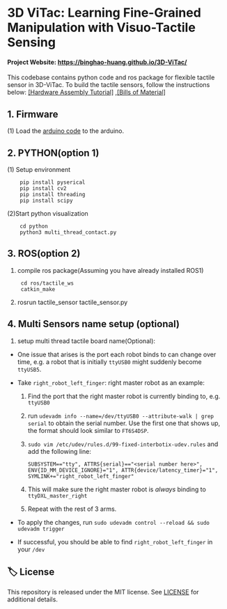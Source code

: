 
# 3D ViTac: Learning Fine-Grained Manipulation with Visuo-Tactile Sensing

#### Project Website: https://binghao-huang.github.io/3D-ViTac/

This codebase contains python code and ros package for flexible tactile sensor in 3D-ViTac. To build the tactile sensors, follow the instructions below:
[[Hardware Assembly Tutorial]](https://docs.google.com/document/d/1XGyn-iV_wzRmcMIsyS3kwcrjxbnvblZAyigwbzDsX-E/edit?tab=t.0#heading=h.ny8zu0pq9mxy)
,[[Bills of Material]](https://docs.google.com/document/d/1auxwAbAnt88nG7HDqanr4JJreuAVkrhs1nK16VQaLpk/edit?tab=t.0#heading=h.ny8zu0pq9mxy)

## 1. Firmware

(1) Load the [arduino code](/arduino_code/MatrixArray.ino) to the arduino. 

## 2. PYTHON(option 1)
(1) Setup environment

        pip install pyserical
        pip install cv2
        pip install threading
        pip install scipy

(2)Start python visualization

        cd python
        python3 multi_thread_contact.py

## 3. ROS(option 2)
1. compile ros package(Assuming you have already installed ROS1)

        cd ros/tactile_ws
        catkin_make

3. rosrun tactile_sensor tactile_sensor.py

## 4. Multi Sensors name setup (optional)

1. setup multi thread tactile board name(Optional):
- One issue that arises is the port each robot binds to can change over time, e.g. a robot that
is initially ``ttyUSB0`` might suddenly become ``ttyUSB5``. 

- Take ``right_robot_left_finger``: right master robot as an example:
  1. Find the port that the right master robot is currently binding to, e.g. ``ttyUSB0``
  2. run ``udevadm info --name=/dev/ttyUSB0 --attribute-walk | grep serial`` to obtain the serial number. Use the first one that shows up, the format should look similar to ``FT6S4DSP``.
  3. ``sudo vim /etc/udev/rules.d/99-fixed-interbotix-udev.rules`` and add the following line: 

         SUBSYSTEM=="tty", ATTRS{serial}=="<serial number here>", ENV{ID_MM_DEVICE_IGNORE}="1", ATTR{device/latency_timer}="1", SYMLINK+="right_robot_left_finger"

  4. This will make sure the right master robot is *always* binding to ``ttyDXL_master_right``
  5. Repeat with the rest of 3 arms.
- To apply the changes, run ``sudo udevadm control --reload && sudo udevadm trigger``
- If successful, you should be able to find ``right_robot_left_finger`` in your ``/dev``


## 🏷️ License
This repository is released under the MIT license. See [LICENSE](LICENSE) for additional details.